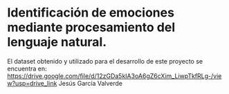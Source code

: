# Identificación de emociones mediante procesamiento del lenguaje natural.
El dataset obtenido y utilizado para el desarrollo de este proyecto se encuentra en: 
https://drive.google.com/file/d/12zGDa5kIA3oA6gZ6cXim_LiwpTkfRLg-/view?usp=drive_link
Jesús García Valverde
